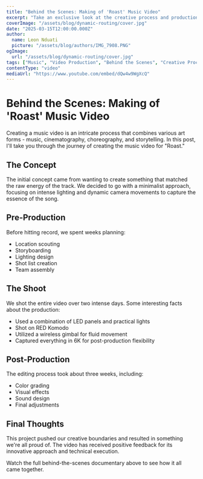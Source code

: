 ```yaml
---
title: "Behind the Scenes: Making of 'Roast' Music Video"
excerpt: "Take an exclusive look at the creative process and production of my latest music video. From concept to final cut, discover how we brought the vision to life."
coverImage: "/assets/blog/dynamic-routing/cover.jpg"
date: "2025-03-15T12:00:00.000Z"
author:
  name: Leon Nduati
  picture: "/assets/blog/authors/IMG_7908.PNG"
ogImage:
  url: "/assets/blog/dynamic-routing/cover.jpg"
tags: ["Music", "Video Production", "Behind the Scenes", "Creative Process"]
contentType: "video"
mediaUrl: "https://www.youtube.com/embed/dQw4w9WgXcQ"
---
```


# Behind the Scenes: Making of 'Roast' Music Video

Creating a music video is an intricate process that combines various art forms - music, cinematography, choreography, and storytelling. In this post, I'll take you through the journey of creating the music video for "Roast."

## The Concept

The initial concept came from wanting to create something that matched the raw energy of the track. We decided to go with a minimalist approach, focusing on intense lighting and dynamic camera movements to capture the essence of the song.

## Pre-Production

Before hitting record, we spent weeks planning:
- Location scouting
- Storyboarding
- Lighting design
- Shot list creation
- Team assembly

## The Shoot

We shot the entire video over two intense days. Some interesting facts about the production:
- Used a combination of LED panels and practical lights
- Shot on RED Komodo
- Utilized a wireless gimbal for fluid movement
- Captured everything in 6K for post-production flexibility

## Post-Production

The editing process took about three weeks, including:
- Color grading
- Visual effects
- Sound design
- Final adjustments

## Final Thoughts

This project pushed our creative boundaries and resulted in something we're all proud of. The video has received positive feedback for its innovative approach and technical execution.

Watch the full behind-the-scenes documentary above to see how it all came together.